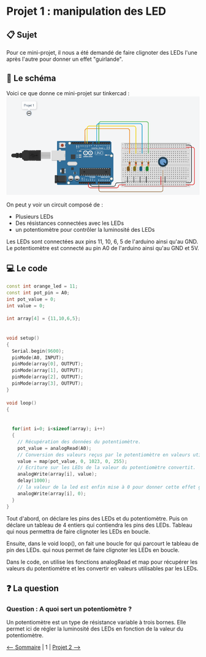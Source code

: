 # Projet 1 : manipulation des LED  

## :clipboard: Sujet  

Pour ce mini-projet, il nous a été demandé de faire clignoter des LEDs l'une après l'autre pour donner un effet "guirlande".  

## :electric_plug: Le schéma  

Voici ce que donne ce mini-projet sur tinkercad :
![alt](img/2022-03-16_151923.png)

On peut y voir un circuit composé de :

- Plusieurs LEDs
- Des résistances connectées avec les LEDs
- un potentiomètre pour contrôler la luminosité des LEDs

Les LEDs sont connectées aux pins 11, 10, 6, 5 de l'arduino ainsi qu'au GND.
Le potentiomètre est connecté au pin A0 de l'arduino ainsi qu'au GND et 5V.

## :computer: Le code  

```cpp
const int orange_led = 11;
const int pot_pin = A0;
int pot_value = 0;
int value = 0;

int array[4] = {11,10,6,5};


void setup()
{
  Serial.begin(9600);
  pinMode(A0, INPUT);
  pinMode(array[0], OUTPUT);
  pinMode(array[1], OUTPUT);    
  pinMode(array[2], OUTPUT);    
  pinMode(array[3], OUTPUT);    
}

void loop()
{
  
  
  for(int i=0; i<sizeof(array); i++)
  {
    // Récupération des données du potentiomètre.
    pot_value = analogRead(A0);
    // Conversion des valeurs reçus par le potentiomètre en valeurs utilisables par les LEDs.
    value = map(pot_value, 0, 1023, 0, 255);
    // Ecriture sur les LEDs de la valeur du potentiomètre convertit.
    analogWrite(array[i], value);
    delay(1000);
    // la valeur de la led est enfin mise à 0 pour donner cette effet guirlande.
    analogWrite(array[i], 0);
  }
}
```

Tout d'abord, on déclare les pins des LEDs et du potentiomètre. Puis on déclare un tableau de 4 entiers qui contiendra les pins des LEDs.
Tableau qui nous permettra de faire clignoter les LEDs en boucle.

Ensuite, dans le void loop(), on fait une boucle for qui parcourt le tableau de pin des LEDs. qui nous permet de faire clignoter les LEDs en boucle.

Dans le code, on utilise les fonctions analogRead et map pour récupérer les valeurs du potentiomètre et les convertir en valeurs utilisables par les LEDs.

## :question: La question  

### Question : A quoi sert un potentiomètre ?

Un potentiomètre est un type de résistance variable à trois bornes. Elle permet ici de régler la luminosité des LEDs en fonction de la valeur du potentiomètre.

[<-- Sommaire](../README.md) | 1 | [Projet 2 -->](../Projet_2/Projet_2.md)
